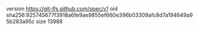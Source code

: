 version https://git-lfs.github.com/spec/v1
oid sha256:925745677f3918a6fe9ae9855ef660e396b03309afc8d7a194649a95b283a95c
size 13988
